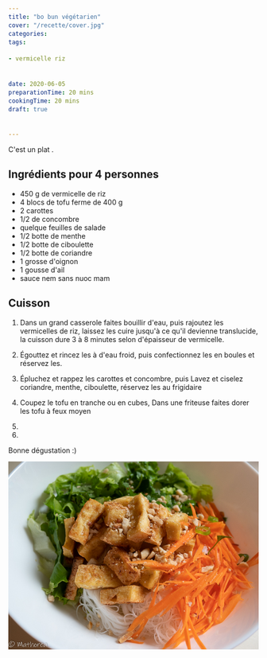```yaml
---
title: "bo bun végétarien"
cover: "/recette/cover.jpg"
categories:
tags:

- vermicelle riz


date: 2020-06-05
preparationTime: 20 mins
cookingTime: 20 mins
draft: true


---
```

C'est un plat .
 
<!--more--> 

## Ingrédients pour 4 personnes

- 450 g de vermicelle de riz
- 4 blocs de tofu ferme de 400 g
- 2 carottes
- 1/2 de concombre
- quelque feuilles de salade
- 1/2 botte de menthe
- 1/2 botte de ciboulette  
- 1/2 botte de coriandre
- 1 grosse d'oignon
- 1 gousse d'ail
- sauce nem sans nuoc mam

## Cuisson ##

1. Dans un grand casserole faites bouillir d'eau, puis rajoutez les vermicelles de riz, laissez les cuire jusqu'à ce qu'il devienne translucide, la cuisson dure 3 à 8 minutes selon d'épaisseur de vermicelle. 

2. Égouttez et rincez les à d'eau froid, puis confectionnez les en boules et réservez les.

3. Épluchez et rappez les carottes et concombre, puis Lavez et ciselez coriandre, menthe, ciboulette, réservez les au frigidaire

4. Coupez le tofu en tranche ou en cubes, Dans une friteuse faites dorer les tofu à feux moyen

5. 

5. 


Bonne dégustation :)

![resultat](cover.jpg)